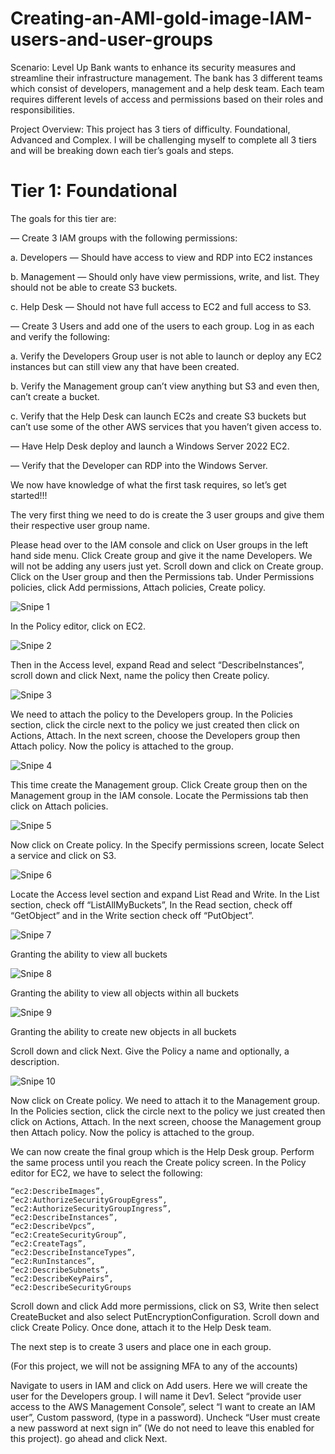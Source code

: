 # Creating-an-AMI-gold-image-IAM-users-and-user-groups

Scenario: Level Up Bank wants to enhance its security measures and streamline their infrastructure management. The bank has 3 different teams which consist of developers, management and a help desk team. Each team requires different levels of access and permissions based on their roles and responsibilities.

Project Overview: This project has 3 tiers of difficulty. Foundational, Advanced and Complex. I will be challenging myself to complete all 3 tiers and will be breaking down each tier’s goals and steps.

# Tier 1: Foundational

The goals for this tier are:

— Create 3 IAM groups with the following permissions:

a. Developers — Should have access to view and RDP into EC2 instances

b. Management — Should only have view permissions, write, and list. They should not be able to create S3 buckets.

c. Help Desk — Should not have full access to EC2 and full access to S3.

— Create 3 Users and add one of the users to each group. Log in as each and verify the following:

a. Verify the Developers Group user is not able to launch or deploy any EC2 instances but can still view any that have been created.

b. Verify the Management group can’t view anything but S3 and even then, can’t create a bucket.

c. Verify that the Help Desk can launch EC2s and create S3 buckets but can’t use some of the other AWS services that you haven’t given access to.

— Have Help Desk deploy and launch a Windows Server 2022 EC2.

— Verify that the Developer can RDP into the Windows Server.

We now have knowledge of what the first task requires, so let’s get started!!!

The very first thing we need to do is create the 3 user groups and give them their respective user group name.

Please head over to the IAM console and click on User groups in the left hand side menu. Click Create group and give it the name Developers. We will not be adding any users just yet. Scroll down and click on Create group. Click on the User group and then the Permissions tab. Under Permissions policies, click Add permissions, Attach policies, Create policy.

![Snipe 1](https://github.com/Mirahkeyz/Creating-an-AMI-gold-image-IAM-users-and-user-groups/assets/134533695/693be0a1-77de-435f-964a-1a20e4d12a80)

In the Policy editor, click on EC2.

![Snipe 2](https://github.com/Mirahkeyz/Creating-an-AMI-gold-image-IAM-users-and-user-groups/assets/134533695/c8684c3f-9feb-430a-a8a2-b4cd3446f397)

Then in the Access level, expand Read and select “DescribeInstances”, scroll down and click Next, name the policy then Create policy.

![Snipe 3](https://github.com/Mirahkeyz/Creating-an-AMI-gold-image-IAM-users-and-user-groups/assets/134533695/b027a50c-a6c9-4b44-9661-6dde176e24e4)

We need to attach the policy to the Developers group. In the Policies section, click the circle next to the policy we just created then click on Actions, Attach. In the next screen, choose the Developers group then Attach policy. Now the policy is attached to the group.

![Snipe 4](https://github.com/Mirahkeyz/Creating-an-AMI-gold-image-IAM-users-and-user-groups/assets/134533695/d7d700ca-3b11-4512-865e-c6485fea07b4)

This time create the Management group. Click Create group then on the Management group in the IAM console. Locate the Permissions tab then click on Attach policies.

![Snipe 5](https://github.com/Mirahkeyz/Creating-an-AMI-gold-image-IAM-users-and-user-groups/assets/134533695/d3724a33-c621-4653-b1b5-d7c139f9a304)

Now click on Create policy. In the Specify permissions screen, locate Select a service and click on S3.

![Snipe 6](https://github.com/Mirahkeyz/Creating-an-AMI-gold-image-IAM-users-and-user-groups/assets/134533695/59b6988d-2b8b-48ae-9402-cca438e7776b)

Locate the Access level section and expand List Read and Write. In the List section, check off “ListAllMyBuckets”, In the Read section, check off “GetObject” and in the Write section check off “PutObject”.

![Snipe 7](https://github.com/Mirahkeyz/Creating-an-AMI-gold-image-IAM-users-and-user-groups/assets/134533695/bfbc5303-2ef0-4b1e-97ac-efd16a3dcbb1)

Granting the ability to view all buckets

![Snipe 8](https://github.com/Mirahkeyz/Creating-an-AMI-gold-image-IAM-users-and-user-groups/assets/134533695/ec9cf070-efeb-47cd-bbc7-a97ae9212134)

Granting the ability to view all objects within all buckets

![Snipe 9](https://github.com/Mirahkeyz/Creating-an-AMI-gold-image-IAM-users-and-user-groups/assets/134533695/78431f80-f490-45b8-ac71-7ea7a5490cd2)

Granting the ability to create new objects in all buckets

Scroll down and click Next. Give the Policy a name and optionally, a description.

![Snipe 10](https://github.com/Mirahkeyz/Creating-an-AMI-gold-image-IAM-users-and-user-groups/assets/134533695/bec97d7d-78a0-4a1c-8a57-12627d72a7c9)

Now click on Create policy. We need to attach it to the Management group. In the Policies section, click the circle next to the policy we just created then click on Actions, Attach. In the next screen, choose the Management group then Attach policy. Now the policy is attached to the group.

We can now create the final group which is the Help Desk group. Perform the same process until you reach the Create policy screen. In the Policy editor for EC2, we have to select the following:

```
“ec2:DescribeImages”,
“ec2:AuthorizeSecurityGroupEgress”,
“ec2:AuthorizeSecurityGroupIngress”,
“ec2:DescribeInstances”,
“ec2:DescribeVpcs”,
“ec2:CreateSecurityGroup”,
“ec2:CreateTags”,
“ec2:DescribeInstanceTypes”,
“ec2:RunInstances”,
“ec2:DescribeSubnets”,
“ec2:DescribeKeyPairs”,
“ec2:DescribeSecurityGroups
```

Scroll down and click Add more permissions, click on S3, Write then select CreateBucket and also select PutEncryptionConfiguration. Scroll down and click Create Policy. Once done, attach it to the Help Desk team.

The next step is to create 3 users and place one in each group.

(For this project, we will not be assigning MFA to any of the accounts)

Navigate to users in IAM and click on Add users. Here we will create the user for the Developers group. I will name it Dev1. Select “provide user access to the AWS Management Console”, select “I want to create an IAM user”, Custom password, (type in a password). Uncheck “User must create a new password at next sign in” (We do not need to leave this enabled for this project). go ahead and click Next.





































































